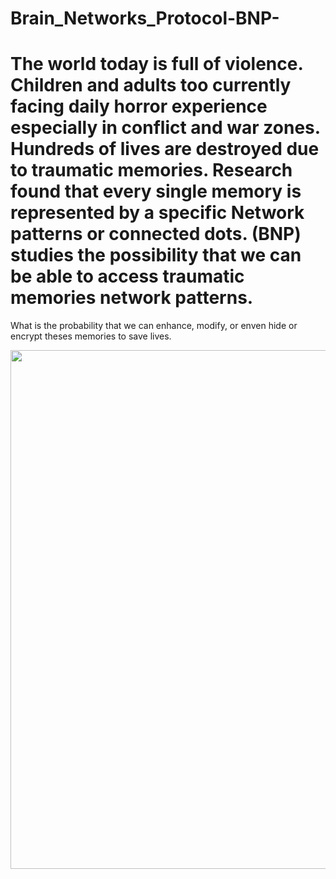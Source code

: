 # Brain_Networks_Protocol-BNP-

# The world today is full of violence. Children and adults too currently facing daily horror experience especially in conflict and war zones. Hundreds of lives are destroyed due to traumatic memories. Research found that every single memory is represented by a specific Network patterns or connected dots. (BNP) studies the possibility that we can be able to access traumatic memories network patterns.
What is the probability that we can enhance, modify, or enven hide or encrypt theses memories to save lives.

<img src="https://github.com/Zaid-msstate/Brain_Networks_Protocol-BNP-/blob/master/Cambridge%20University%20study%20(Brain%20Networks).gif" width="830">

